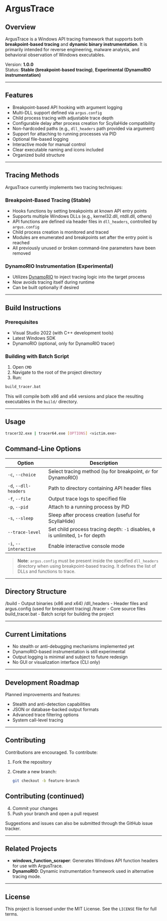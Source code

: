 # ArgusTrace

## Overview

ArgusTrace is a Windows API tracing framework that supports both **breakpoint-based tracing** and **dynamic binary instrumentation**. It is primarily intended for reverse engineering, malware analysis, and behavioral observation of Windows executables.

Version: **1.0.0**  
Status: **Stable (breakpoint-based tracing)**, **Experimental (DynamoRIO instrumentation)**

---

## Features

- Breakpoint-based API hooking with argument logging
- Multi-DLL support defined via `argus.config`
- Child process tracing with adjustable trace depth
- Configurable delay after process creation for ScyllaHide compatibility
- Non-hardcoded paths (e.g., `dll_headers` path provided via argument)
- Support for attaching to running processes via PID
- Optional file-based logging
- Interactive mode for manual control
- Clear executable naming and icons included
- Organized build structure

---

## Tracing Methods

ArgusTrace currently implements two tracing techniques:

### Breakpoint-Based Tracing (Stable)

- Hooks functions by setting breakpoints at known API entry points  
- Supports multiple Windows DLLs (e.g., kernel32.dll, ntdll.dll, others)  
- API functions are defined via header files in `dll_headers`, controlled by `argus.config`  
- Child process creation is monitored and traced  
- Modules are enumerated and breakpoints set after the entry point is reached  
- All previously unused or broken command-line parameters have been removed  

### DynamoRIO Instrumentation (Experimental)

- Utilizes [DynamoRIO](https://dynamorio.org/) to inject tracing logic into the target process  
- Now avoids tracing itself during runtime  
- Can be built optionally if desired  

---

## Build Instructions

### Prerequisites

- Visual Studio 2022 (with C++ development tools)
- Latest Windows SDK
- DynamoRIO (optional, only for DynamoRIO tracer)

### Building with Batch Script

1. Open `CMD`
2. Navigate to the root of the project directory
3. Run:

```bat
build_tracer.bat
```
This will compile both x86 and x64 versions and place the resulting executables in the `build/` directory.

---

## Usage

```sh
tracer32.exe | tracer64.exe [OPTIONS] <victim.exe>
```

## Command-Line Options

| Option            | Description                                                                 |
|------------------|-----------------------------------------------------------------------------|
| `-c`, `--choice`  | Select tracing method (`bp` for breakpoint, `dr` for DynamoRIO)            |
| `-d`, `--dll-headers` | Path to directory containing API header files                         |
| `-f`, `--file`    | Output trace logs to specified file                                        |
| `-p`, `--pid`     | Attach to a running process by PID                                         |
| `-s`, `--sleep`   | Sleep after process creation (useful for ScyllaHide)                       |
| `--trace-level`   | Set child process tracing depth: `-1` disables, `0` is unlimited, `1+` for depth |
| `-i`, `--interactive` | Enable interactive console mode                                       |

> **Note**: `argus.config` must be present inside the specified `dll_headers` directory when using breakpoint-based tracing. It defines the list of DLLs and functions to trace.

---

## Directory Structure

/build - Output binaries (x86 and x64)
/dll_headers - Header files and argus.config (used for breakpoint tracing)
/tracer - Core source files
build_tracer.bat - Batch script for building the project


---

## Current Limitations

- No stealth or anti-debugging mechanisms implemented yet  
- DynamoRIO-based instrumentation is still experimental  
- Output logging is minimal and subject to future redesign  
- No GUI or visualization interface (CLI only)  

---

## Development Roadmap

Planned improvements and features:

- Stealth and anti-detection capabilities  
- JSON or database-backed output formats  
- Advanced trace filtering options  
- System call-level tracing  
---

## Contributing

Contributions are encouraged. To contribute:

1. Fork the repository  
2. Create a new branch:

   ```bash
   git checkout -b feature-branch

## Contributing (continued)

4. Commit your changes  
5. Push your branch and open a pull request  

Suggestions and issues can also be submitted through the GitHub issue tracker.

---

## Related Projects

- **windows_function_scraper**: Generates Windows API function headers for use with ArgusTrace.  
- **DynamoRIO**: Dynamic instrumentation framework used in alternative tracing mode.  

---

## License

This project is licensed under the MIT License. See the `LICENSE` file for full terms.

